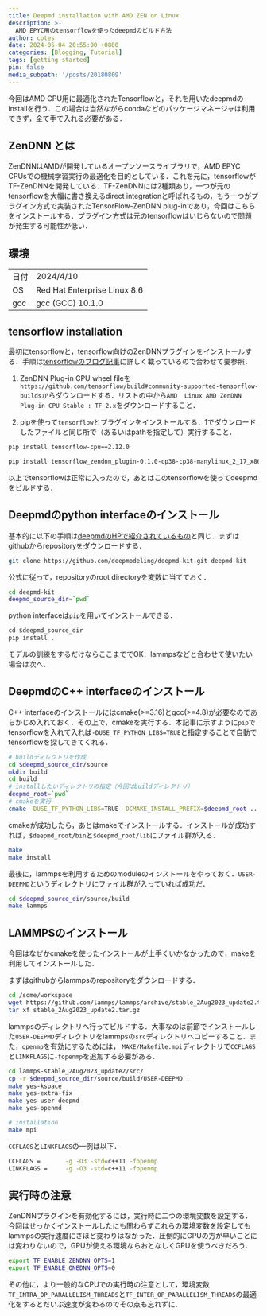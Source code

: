 ```yaml
---
title: Deepmd installation with AMD ZEN on Linux
description: >-
  AMD EPYC用のtensorflowを使ったdeepmdのビルド方法
author: cotes
date: 2024-05-04 20:55:00 +0800
categories: [Blogging, Tutorial]
tags: [getting started]
pin: false
media_subpath: '/posts/20180809'
---
```


今回はAMD CPU用に最適化されたTensorflowと，それを用いたdeepmdのinstallを行う．この場合は当然ながらcondaなどのパッケージマネージャは利用できず，全て手で入れる必要がある．

## ZenDNN とは

ZenDNNはAMDが開発しているオープンソースライブラリで，AMD EPYC CPUsでの機械学習実行の最適化を目的としている．これを元に，tensorflowがTF-ZenDNNを開発している．TF-ZenDNNには2種類あり，一つが元のtensorflowを大幅に書き換えるdirect integrationと呼ばれるもの，もう一つがプラグイン方式で実装されたTensorFlow-ZenDNN plug-inであり，今回はこちらをインストールする．プラグイン方式は元のtensorflowはいじらないので問題が発生する可能性が低い．

## 環境

|      |     |
| ---  | --- |
| 日付 | 2024/4/10 |
| OS   | Red Hat Enterprise Linux 8.6 |
| gcc  | gcc (GCC) 10.1.0 |


## tensorflow installation

最初にtensorflowと，tensorflow向けのZenDNNプラグインをインストールする．手順は[tensorflowのブログ記事](https://blog.tensorflow.org/2023/03/enabling-optimal-inference-performance-on-amd-epyc-processors-with-the-zendnn-library.html)に詳しく載っているので合わせて要参照．

1. ZenDNN Plug-in CPU wheel fileを`https://github.com/tensorflow/build#community-supported-tensorflow-builds`からダウンロードする．リストの中から`AMD	Linux AMD ZenDNN Plug-in CPU Stable : TF 2.x`をダウンロードすること．

2. pipを使って`tensorflow`とプラグインをインストールする．1でダウンロードしたファイルと同じ所で（あるいはpathを指定して）実行すること．

```bash
pip install tensorflow-cpu==2.12.0 

pip install tensorflow_zendnn_plugin-0.1.0-cp38-cp38-manylinux_2_17_x86_64.manylinux2014_x86_64.whl
```

以上でtensorflowは正常に入ったので，あとはこのtensorflowを使ってdeepmdをビルドする．

## Deepmdのpython interfaceのインストール

基本的に以下の手順は[deepmdのHPで紹介されているもの](https://docs.deepmodeling.com/projects/deepmd/en/master/install/install-from-source.html)と同じ．まずはgithubからrepositoryをダウンロードする．

```bash
git clone https://github.com/deepmodeling/deepmd-kit.git deepmd-kit
```

公式に従って，repositoryのroot directoryを変数に当てておく．

```bash
cd deepmd-kit
deepmd_source_dir=`pwd`
```

python interfaceは`pip`を用いてインストールできる．

```python
cd $deepmd_source_dir
pip install .
```

モデルの訓練をするだけならここまででOK．lammpsなどと合わせて使いたい場合は次へ．

## DeepmdのC++ interfaceのインストール

C++ interfaceのインストールにはcmake(>=3.16)とgcc(>=4.8)が必要なのであらかじめ入れておく．その上で，cmakeを実行する．本記事に示すように`pip`でtensorflowを入れて入れば`-DUSE_TF_PYTHON_LIBS=TRUE`と指定することで自動でtensorflowを探してきてくれる．

```bash
# buildディレクトリを作成
cd $deepmd_source_dir/source
mkdir build
cd build
# installしたいディレクトリの指定（今回はbuildディレクトリ）
deepmd_root=`pwd`
# cmakeを実行
cmake -DUSE_TF_PYTHON_LIBS=TRUE -DCMAKE_INSTALL_PREFIX=$deepmd_root ..
```

cmakeが成功したら，あとはmakeでインストールする．インストールが成功すれば，`$deepmd_root/bin`と`$deepmd_root/lib`にファイル群が入る．

```bash
make 
make install
```

最後に，lammpsを利用するためのmoduleのインストールをやっておく．`USER-DEEPMD`というディレクトリにファイル群が入っていれば成功だ．

```bash
cd $deepmd_source_dir/source/build
make lammps
```




## LAMMPSのインストール

今回はなぜかcmakeを使ったインストールが上手くいかなかったので，makeを利用してインストールした．

まずはgithubからlammpsのrepositoryをダウンロードする．

```bash
cd /some/workspace
wget https://github.com/lammps/lammps/archive/stable_2Aug2023_update2.tar.gz
tar xf stable_2Aug2023_update2.tar.gz
```

lammpsのディレクトリへ行ってビルドする．大事なのは前節でインストールした`USER-DEEPMD`ディレクトリをlammpsの`src`ディレクトリへコピーすること．また，`openmp`を有効にするためには， `MAKE/Makefile.mpi`ディレクトリで`CCFLAGS`と`LINKFLAGS`に`-fopenmp`を追加する必要がある．

```bash
cd lammps-stable_2Aug2023_update2/src/
cp -r $deepmd_source_dir/source/build/USER-DEEPMD .
make yes-kspace
make yes-extra-fix
make yes-user-deepmd
make yes-openmd

# installation
make mpi 
```

`CCFLAGS`と`LINKFLAGS`の一例は以下．

```bash
CCFLAGS =       -g -O3 -std=c++11 -fopenmp
LINKFLAGS =     -g -O3 -std=c++11 -fopenmp
```

## 実行時の注意

ZenDNNプラグインを有効化するには，実行時に二つの環境変数を設定する．今回はせっかくインストールしたにも関わらずこれらの環境変数を設定してもlammpsの実行速度にさほど変わりはなかった．圧倒的にGPUの方が早いことには変わりないので，GPUが使える環境ならおとなしくGPUを使うべきだろう．

```bash
export TF_ENABLE_ZENDNN_OPTS=1
export TF_ENABLE_ONEDNN_OPTS=0
```

その他に，より一般的なCPUでの実行時の注意として，環境変数`TF_INTRA_OP_PARALLELISM_THREADS`と`TF_INTER_OP_PARALLELISM_THREADS`の最適化をするとだいぶ速度が変わるのでその点も忘れずに．

